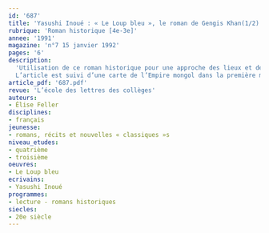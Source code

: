 ```yaml
---
id: '687'
title: 'Yasushi Inoué : « Le Loup bleu », le roman de Gengis Khan(1/2)'
rubrique: 'Roman historique [4e-3e]'
annee: '1991'
magazine: 'n°7 15 janvier 1992'
pages: '6'
description: 
  'Utilisation de ce roman historique pour une approche des lieux et des hommes.
  L’article est suivi d’une carte de l’Empire mongol dans la première moitié du XIIe siècle.'
article_pdf: '687.pdf'
revue: 'L’école des lettres des collèges'
auteurs:
- Élise Feller
disciplines:
- français
jeunesse:
- romans, récits et nouvelles « classiques »s
niveau_etudes:
- quatrième
- troisième
oeuvres:
- Le Loup bleu
ecrivains:
- Yasushi Inoué
programmes:
- lecture - romans historiques
siecles:
- 20e siècle
---
```

